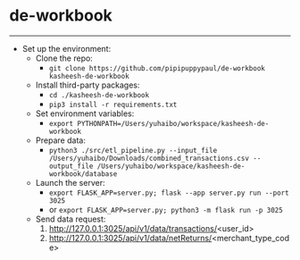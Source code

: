 # de-workbook
--------------------------------------------

- Set up the environment:
    - Clone the repo:
		- `git clone https://github.com/pipipuppypaul/de-workbook  kasheesh-de-workbook`
	- Install third-party packages:
		- `cd ./kasheesh-de-workbook`
		- `pip3 install -r requirements.txt`
    - Set environment variables:
        - `export PYTHONPATH=/Users/yuhaibo/workspace/kasheesh-de-workbook`
	- Prepare data:
		- `python3 ./src/etl_pipeline.py --input_file /Users/yuhaibo/Downloads/combined_transactions.csv --output_file /Users/yuhaibo/workspace/kasheesh-de-workbook/database`
	- Launch the server:
		- `export FLASK_APP=server.py; flask --app server.py run --port 3025`
        - or `export FLASK_APP=server.py; python3 -m flask run -p 3025`
	- Send data request:
		1. http://127.0.0.1:3025/api/v1/data/transactions/<user_id>
		2. http://127.0.0.1:3025/api/v1/data/netReturns/<merchant_type_code>
